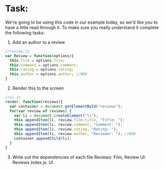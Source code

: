 # Task:

We're going to be using this code in our example today, so we'd like you to have a little read through it. To make sure you really understand it complete the following tasks:

1. Add an author to a review
```js
//review.js
var Review = function(options){
  this.film = options.film;
  this.comment = options.comment;
  this.rating = options.rating;
  this.author = options.author; //NEW
}
```
2. Render this to the screen
```js
//ui.js
render: function(reviews){
  var container = document.getElementById("reviews");
  for(var review of reviews) {
    var li = document.createElement("li");
    this.appendItem(li, review.film.title, "Title: ");
    this.appendItem(li, review.comment, "Comment: ");
    this.appendItem(li, review.rating, "Rating: ");
    this.appendItem(li, review.author, "Reviewer: "); //NEW
    container.appendChild(li);
  }
}
```
3. Write out the dependencies of each file
Reviews: Film, Review
UI: Reviews
index.js: UI